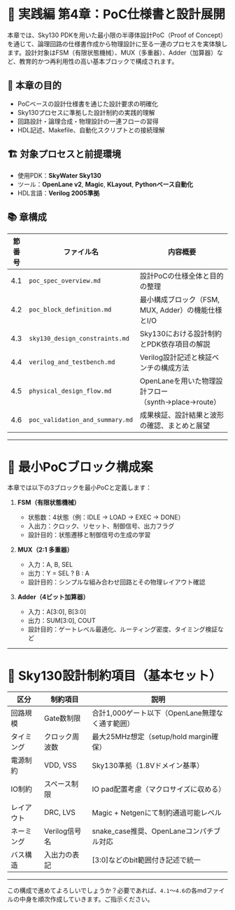 # 🧩 実践編 第4章：PoC仕様書と設計展開

本章では、Sky130 PDKを用いた最小限の半導体設計PoC（Proof of Concept）を通じて、論理回路の仕様書作成から物理設計に至る一連のプロセスを実体験します。設計対象はFSM（有限状態機械）、MUX（多重器）、Adder（加算器）など、教育的かつ再利用性の高い基本ブロックで構成されます。

## 🎯 本章の目的

- PoCベースの設計仕様書を通じた設計要求の明確化
- Sky130プロセスに準拠した設計制約の実践的理解
- 回路設計・論理合成・物理設計の一連フローの習得
- HDL記述、Makefile、自動化スクリプトとの接続理解

## 🏗️ 対象プロセスと前提環境

- 使用PDK：**SkyWater Sky130**
- ツール：**OpenLane v2**, **Magic**, **KLayout**, **Pythonベース自動化**
- HDL言語：**Verilog 2005準拠**

## 📚 章構成

| 節番号 | ファイル名 | 内容概要 |
|--------|------------|-----------|
| 4.1 | `poc_spec_overview.md` | 設計PoCの仕様全体と目的の整理 |
| 4.2 | `poc_block_definition.md` | 最小構成ブロック（FSM, MUX, Adder）の機能仕様とI/O |
| 4.3 | `sky130_design_constraints.md` | Sky130における設計制約とPDK依存項目の解説 |
| 4.4 | `verilog_and_testbench.md` | Verilog設計記述と検証ベンチの構成方法 |
| 4.5 | `physical_design_flow.md` | OpenLaneを用いた物理設計フロー（synth→place→route） |
| 4.6 | `poc_validation_and_summary.md` | 成果検証、設計結果と波形の確認、まとめと展望 |

---

# 🧱 最小PoCブロック構成案

本章では以下の3ブロックを最小PoCと定義します：

1. **FSM（有限状態機械）**
   - 状態数：4状態（例：IDLE → LOAD → EXEC → DONE）
   - 入出力：クロック、リセット、制御信号、出力フラグ
   - 設計目的：状態遷移と制御信号の生成の学習

2. **MUX（2:1 多重器）**
   - 入力：A, B, SEL
   - 出力：Y = SEL ? B : A
   - 設計目的：シンプルな組み合わせ回路とその物理レイアウト確認

3. **Adder（4ビット加算器）**
   - 入力：A[3:0], B[3:0]
   - 出力：SUM[3:0], COUT
   - 設計目的：ゲートレベル最適化、ルーティング密度、タイミング検証など

---

# 📏 Sky130設計制約項目（基本セット）

| 区分 | 制約項目 | 説明 |
|------|----------|------|
| 回路規模 | Gate数制限 | 合計1,000ゲート以下（OpenLane無理なく通す範囲） |
| タイミング | クロック周波数 | 最大25MHz想定（setup/hold margin確保） |
| 電源制約 | VDD, VSS | Sky130準拠（1.8Vドメイン基準） |
| IO制約 | スペース制限 | IO pad配置考慮（マクロサイズに収める） |
| レイアウト | DRC, LVS | Magic + Netgenにて制約通過可能レベル |
| ネーミング | Verilog信号名 | snake_case推奨、OpenLaneコンパチブル対応 |
| バス構造 | 入出力の表記 | [3:0]などのbit範囲付き記述で統一 |

---

この構成で進めてよろしいでしょうか？必要であれば、`4.1`〜`4.6`の各mdファイルの中身を順次作成していきます。ご指示ください。

